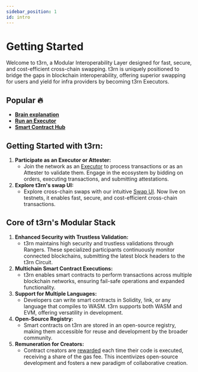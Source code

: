 ```yaml
---
sidebar_position: 1
id: intro
---
```


# Getting Started

Welcome to t3rn, a Modular Interoperability Layer designed for fast, secure, and cost-efficient cross-chain swapping. t3rn is uniquely positioned to bridge the gaps in blockchain interoperability, offering superior swapping for users and yield for infra providers by becoming t3rn Executors.

## Popular 🔥

- [**Brain explanation**](/brain-explanation)
- [**Run an Executor**](executor/executor-overview)
- [**Smart Contract Hub**](t3rn-protocol-wiki/smart-contract-hub)

## Getting Started with t3rn:

1. **Participate as an Executor or Attester:**
   - Join the network as an [Executor](executor/executor-overview) to process transactions or as an Attester to validate them. Engage in the ecosystem by bidding on orders, executing transactions, and submitting attestations.
1. **Explore t3rn's swap UI:**
   - Explore cross-chain swaps with our intuitive [Swap UI](https://bridge.t1rn.io/). Now live on testnets, it enables fast, secure, and cost-efficient cross-chain transactions.

## Core of t3rn's Modular Stack

1. **Enhanced Security with Trustless Validation:**
   - t3rn maintains high security and trustless validations through Rangers. These specialized participants continuously monitor connected blockchains, submitting the latest block headers to the t3rn Circuit.
1. **Multichain Smart Contract Executions:**
   - t3rn enables smart contracts to perform transactions across multiple blockchain networks, ensuring fail-safe operations and expanded functionality.
1. **Support for Multiple Languages:**
   - Developers can write smart contracts in Solidity, !ink, or any language that compiles to WASM. t3rn supports both WASM and EVM, offering versatility in development.
1. **Open-Source Registry:**
   - Smart contracts on t3rn are stored in an open-source registry, making them accessible for reuse and development by the broader community.
1. **Remuneration for Creators:**
   - Contract creators are [rewarded](/tokenomics#gas-fees) each time their code is executed, receiving a share of the gas fee. This incentivizes open-source development and fosters a new paradigm of collaborative creation.
